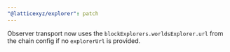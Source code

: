 ```yaml
---
"@latticexyz/explorer": patch
---
```


Observer transport now uses the `blockExplorers.worldsExplorer.url` from the chain config if no `explorerUrl` is provided.
